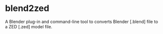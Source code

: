 blend2zed
=========

A Blender plug-in and command-line tool to converts Blender [.blend] file to a ZED [.zed] model file.